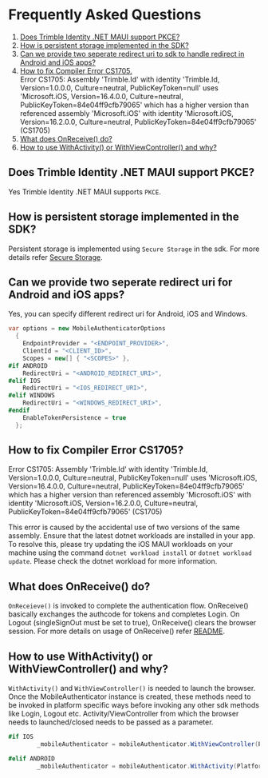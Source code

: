 # Frequently Asked Questions

1. [Does Trimble Identity .NET MAUI support PKCE?](#pkce-support)
2. [How is persistent storage implemented in the SDK?](#persistent-storage-implementation)
3. [Can we provide two seperate redirect uri to sdk to handle redirect in Android and iOS apps?](#can-we-provide-two-seperate-redirect-uri-for-android-and-ios-apps)
4. [How to fix Compiler Error CS1705.](#how-to-fix-compiler-error-cs1705)\
Error CS1705: Assembly 'Trimble.Id' with identity 'Trimble.Id, Version=1.0.0.0, Culture=neutral, PublicKeyToken=null' uses 'Microsoft.iOS, Version=16.4.0.0, Culture=neutral, PublicKeyToken=84e04ff9cfb79065' which has a higher version than referenced assembly 'Microsoft.iOS' with identity 'Microsoft.iOS, Version=16.2.0.0, Culture=neutral, PublicKeyToken=84e04ff9cfb79065' (CS1705)
5. [What does OnReceive() do?](#what-does-on-receive-do)
6. [How to use WithActivity() or WithViewController() and why?](#how-to-use-withactivity-withviewcontroller-and-why)

## <a name="pkce-support">Does Trimble Identity .NET MAUI support PKCE?</a> ##

Yes Trimble Identity .NET MAUI supports `PKCE`.

## <a name="persistent-storage-implementation">How is persistent storage implemented in the SDK?</a> ##

Persistent storage is implemented using `Secure Storage` in the sdk. For more details refer [Secure Storage](https://learn.microsoft.com/en-us/dotnet/maui/platform-integration/storage/secure-storage?tabs=android).

## <a name="can-we-provide-two-seperate-redirect-uri-for-android-and-ios-apps">Can we provide two seperate redirect uri for Android and iOS apps?</a> ##

Yes, you can specify different redirect uri for Android, iOS and Windows.

```csharp
var options = new MobileAuthenticatorOptions
  {
    EndpointProvider = "<ENDPOINT_PROVIDER>",
    ClientId = "<CLIENT_ID>",
    Scopes = new[] { "<SCOPES>" },
#if ANDROID
    RedirectUri = "<ANDROID_REDIRECT_URI>", 
#elif IOS
    RedirectUri = "<IOS_REDIRECT_URI>", 
#elif WINDOWS
    RedirectUri = "<WINDOWS_REDIRECT_URI>",  
#endif
    EnableTokenPersistence = true
  };
```

## <a name="how-to-fix-compiler-error-cs1705">How to fix Compiler Error CS1705?</a> ##

Error CS1705: Assembly 'Trimble.Id' with identity 'Trimble.Id, Version=1.0.0.0, Culture=neutral, PublicKeyToken=null' uses 'Microsoft.iOS, Version=16.4.0.0, Culture=neutral, PublicKeyToken=84e04ff9cfb79065' which has a higher version than referenced assembly 'Microsoft.iOS' with identity 'Microsoft.iOS, Version=16.2.0.0, Culture=neutral, PublicKeyToken=84e04ff9cfb79065' (CS1705)

This error is caused by the accidental use of two versions of the same assembly. Ensure that the latest dotnet workloads are installed in your app. To resolve this, please try updating the iOS MAUI workloads on your machine using the command `dotnet workload install` or `dotnet workload update`. Please check the dotnet workload for more information. 

## <a name="what-does-on-receive-do">What does OnReceive() do?</a> ##

`OnReceieve()` is invoked to complete the authentication flow. OnReceive() basically exchanges the authcode for tokens and completes Login. On Logout (singleSignOut must be set to true), OnReceive() clears the browser session.
For more details on usage of OnReceive() refer [README](./ReferenceDoc.md#onreceivequery-method).

## <a name="how-to-use-withactivity-withviewcontroller-and-why">How to use WithActivity() or WithViewController() and why?</a> ##

`WithActivity()` and `WithViewController()` is needed to launch the browser. Once the MobileAuthenticator instance is created, these methods need to be invoked in platform specific ways before invoking any other sdk methods like Login, Logout etc. Activity/ViewController from which the browser needs to launched/closed needs to be passed as a parameter. 

```csharp
#if IOS
        _mobileAuthenticator = mobileAuthenticator.WithViewController(Platform.GetCurrentUIViewController());

#elif ANDROID
        _mobileAuthenticator = mobileAuthenticator.WithActivity(Platform.CurrentActivity);
```